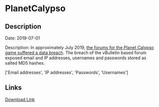 # PlanetCalypso

## Description

Date: 2019-07-01

Description:
In approximately July 2019, <a href="http://www.planetcalypsoforum.com/forums/showthread.php?311854-ET-or-Planet-Forums-ever-hacked" target="_blank" rel="noopener">the forums for the Planet Calypso game suffered a data breach</a>. The breach of the vBulletin based forum exposed email and IP addresses, usernames and passwords stored as salted MD5 hashes.


['Email addresses', 'IP addresses', 'Passwords', 'Usernames']

## Links

[Download Link](https://link-to.net/1229997/323.60091912516896/dynamic/?r=cGxhbmV0Y2FseXBzb2ZvcnVtLmNvbQ==)